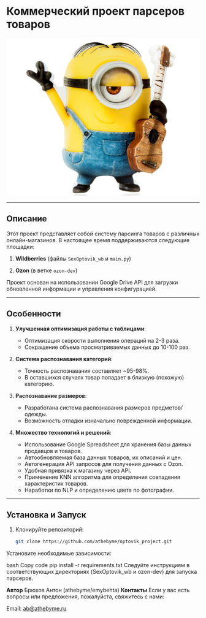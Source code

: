 # Коммерческий проект парсеров товаров

![Project Logo](images/logo.jpg)

---

## Описание

Этот проект представляет собой систему парсинга товаров с различных онлайн-магазинов. В настоящее время поддерживаются следующие площадки:

1. **Wildberries** (файлы `SexOptovik_wb` и `main.py`)

2. **Ozon** (в ветке `ozon-dev`)

Проект основан на использовании Google Drive API для загрузки обновленной информации и управления конфигурацией.

---

## Особенности

1. **Улучшенная оптимизация работы с таблицами**:

   - Оптимизация скорости выполнения операций на 2-3 раза.
   - Сокращение объема просматриваемых данных до 10-100 раз.

2. **Система распознавания категорий**:

   - Точность распознавания составляет ~95-98%.
   - В оставшихся случаях товар попадает в близкую (похожую) категорию.

3. **Распознавание размеров**:

   - Разработана система распознавания размеров предметов/одежды.
   - Возможность отладки изначально поврежденной информации.

4. **Множество технологий и решений**:

   - Использование Google Spreadsheet для хранения базы данных продавцов и товаров.
   - Автообновляемая база данных товаров, их описаний и цен.
   - Автогенерация API запросов для получения данных с Ozon.
   - Удобная привязка к магазину через API.
   - Применение KNN алгоритма для определения совпадения характеристик товаров.
   - Наработки по NLP и определению цвета по фотографии.

---

## Установка и Запуск

1. Клонируйте репозиторий:

   ```bash
   git clone https://github.com/athebyme/optovik_project.git

Установите необходимые зависимости:

bash
Copy code
pip install -r requirements.txt
Следуйте инструкциям в соответствующих директориях (SexOptovik_wb и ozon-dev) для запуска парсеров.



__Автор__
Брюхов Антон (athebyme/emybehta)
__Контакты__
Если у вас есть вопросы или предложения, пожалуйста, свяжитесь с нами:

Email: ab@athebyme.ru
